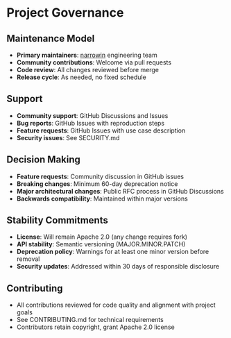 # Project Governance

## Maintenance Model

- **Primary maintainers**: [narrowin](https://narrowin.ch/en/about.html) engineering team
- **Community contributions**: Welcome via pull requests
- **Code review**: All changes reviewed before merge
- **Release cycle**: As needed, no fixed schedule

## Support

- **Community support**: GitHub Discussions and Issues
- **Bug reports**: GitHub Issues with reproduction steps
- **Feature requests**: GitHub Issues with use case description
- **Security issues**: See SECURITY.md

## Decision Making

- **Feature requests**: Community discussion in GitHub issues
- **Breaking changes**: Minimum 60-day deprecation notice
- **Major architectural changes**: Public RFC process in GitHub Discussions
- **Backwards compatibility**: Maintained within major versions

## Stability Commitments

- **License**: Will remain Apache 2.0 (any change requires fork)
- **API stability**: Semantic versioning (MAJOR.MINOR.PATCH)
- **Deprecation policy**: Warnings for at least one minor version before removal
- **Security updates**: Addressed within 30 days of responsible disclosure

## Contributing

- All contributions reviewed for code quality and alignment with project goals
- See CONTRIBUTING.md for technical requirements
- Contributors retain copyright, grant Apache 2.0 license
